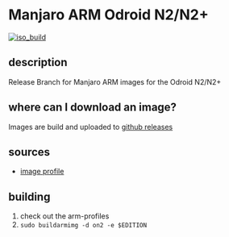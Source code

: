 # Manjaro ARM Odroid N2/N2+
[![iso_build](https://github.com/manjaro-arm/on2-images/workflows/image_build_all/badge.svg)](https://github.com/manjaro-arm/on2-images/actions)

## description

Release Branch for Manjaro ARM images for the Odroid N2/N2+

## where can I download an image?

Images are build and uploaded to [github releases](https://github.com/manjaro-arm/on2-images/releases)

## sources

- [image profile](https://github.com/manjaro-pinephone/arm-profiles)

## building

1. check out the arm-profiles
2. `sudo buildarmimg -d on2 -e $EDITION`
